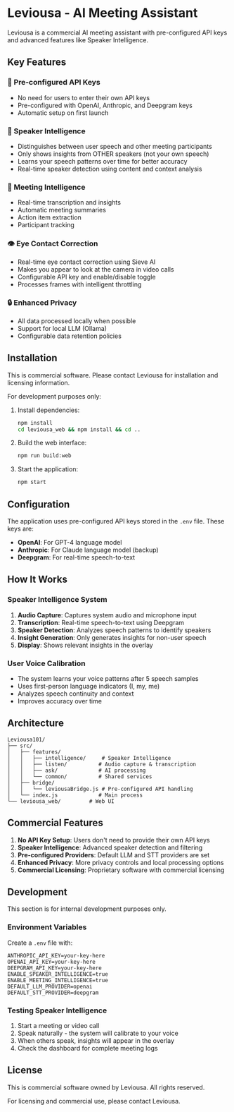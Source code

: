 # Leviousa - AI Meeting Assistant

Leviousa is a commercial AI meeting assistant with pre-configured API keys and advanced features like Speaker Intelligence.

## Key Features

### 🔑 Pre-configured API Keys
- No need for users to enter their own API keys
- Pre-configured with OpenAI, Anthropic, and Deepgram keys
- Automatic setup on first launch

### 🎯 Speaker Intelligence
- Distinguishes between user speech and other meeting participants
- Only shows insights from OTHER speakers (not your own speech)
- Learns your speech patterns over time for better accuracy
- Real-time speaker detection using content and context analysis

### 🧠 Meeting Intelligence
- Real-time transcription and insights
- Automatic meeting summaries
- Action item extraction
- Participant tracking

### 👁️ Eye Contact Correction
- Real-time eye contact correction using Sieve AI
- Makes you appear to look at the camera in video calls
- Configurable API key and enable/disable toggle
- Processes frames with intelligent throttling

### 🔒 Enhanced Privacy
- All data processed locally when possible
- Support for local LLM (Ollama)
- Configurable data retention policies

## Installation

This is commercial software. Please contact Leviousa for installation and licensing information.

For development purposes only:
1. Install dependencies:
   ```bash
   npm install
   cd leviousa_web && npm install && cd ..
   ```
2. Build the web interface:
   ```bash
   npm run build:web
   ```
3. Start the application:
   ```bash
   npm start
   ```

## Configuration

The application uses pre-configured API keys stored in the `.env` file. These keys are:
- **OpenAI**: For GPT-4 language model
- **Anthropic**: For Claude language model (backup)
- **Deepgram**: For real-time speech-to-text

## How It Works

### Speaker Intelligence System
1. **Audio Capture**: Captures system audio and microphone input
2. **Transcription**: Real-time speech-to-text using Deepgram
3. **Speaker Detection**: Analyzes speech patterns to identify speakers
4. **Insight Generation**: Only generates insights for non-user speech
5. **Display**: Shows relevant insights in the overlay

### User Voice Calibration
- The system learns your voice patterns after 5 speech samples
- Uses first-person language indicators (I, my, me)
- Analyzes speech continuity and context
- Improves accuracy over time

## Architecture

```
Leviousa101/
├── src/
│   ├── features/
│   │   ├── intelligence/     # Speaker Intelligence
│   │   ├── listen/          # Audio capture & transcription
│   │   ├── ask/             # AI processing
│   │   └── common/          # Shared services
│   ├── bridge/
│   │   └── leviousaBridge.js # Pre-configured API handling
│   └── index.js             # Main process
└── leviousa_web/         # Web UI
```

## Commercial Features

1. **No API Key Setup**: Users don't need to provide their own API keys
2. **Speaker Intelligence**: Advanced speaker detection and filtering
3. **Pre-configured Providers**: Default LLM and STT providers are set
4. **Enhanced Privacy**: More privacy controls and local processing options
5. **Commercial Licensing**: Proprietary software with commercial licensing

## Development

This section is for internal development purposes only.

### Environment Variables
Create a `.env` file with:
```env
ANTHROPIC_API_KEY=your-key-here
OPENAI_API_KEY=your-key-here
DEEPGRAM_API_KEY=your-key-here
ENABLE_SPEAKER_INTELLIGENCE=true
ENABLE_MEETING_INTELLIGENCE=true
DEFAULT_LLM_PROVIDER=openai
DEFAULT_STT_PROVIDER=deepgram
```

### Testing Speaker Intelligence
1. Start a meeting or video call
2. Speak naturally - the system will calibrate to your voice
3. When others speak, insights will appear in the overlay
4. Check the dashboard for complete meeting logs

## License

This is commercial software owned by Leviousa. All rights reserved.

For licensing and commercial use, please contact Leviousa.
